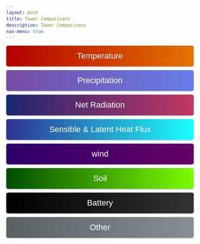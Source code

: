 ```yaml
---
layout: post
title: Tower Comparisons
description: Tower Comparisons
nav-menu: true 
---
```

  
  <script>
  window.onload = function() {
    var coll = document.getElementsByClassName("collapsible");
    var i;
    
    for (i = 0; i < coll.length; i++) {
      coll[i].addEventListener("click", function() {
        this.classList.toggle("active");
        var content = this.nextElementSibling;
        if (content.style.display === "block") {
          content.style.display = "none";
        } else {
          content.style.display = "block";
        }
      });
    }
  }
</script> 
  
  <script>
  function imgError(image) {
    image.onerror = "";
    image.outerHTML = '<img src="../../images/cat_attempt.png" alt="Cat 404" style="width: 200px; display: block; margin: auto;"><div>Sorry, not available! This means we don\'t have data for today yet, or the values are all NA!</div>';
    return true;
  }
</script>
  
  <style>
   .collapsible {
  text-align: center;
  padding: 15px;
  border: none;
  font-size: 22px;
  cursor: pointer;
  transition: background-color 0.5s, color 0.5s, border-color 0.5s;
  width: 100%;
  display: block;
  margin: 0 auto;
  margin-bottom: 10px;
  line-height: normal;
  border-radius: 5px;
  box-shadow: 0px 2px 2px rgba(0, 0, 0, 0.2);
}

.collapsible.carbonflux {
  background: linear-gradient(to right, #614385, #516395);
  color: white;
}
.collapsible.temperature {
  background: linear-gradient(to right,  #b20000, #e67300); /* Darker gradient background */
  color: white;
}
  
.collapsible.rel {
  background: linear-gradient(to right, #662D8C, #ED1E79); /* Darker gradient background */
  color: white;
}

.collapsible.precip {
  background: linear-gradient(to right, #764BA2, #667EEA); /* Darker gradient background */
  color: white;
}

.collapsible.rn {
  background: linear-gradient(to right, #1D2671, #C33764);
  color: white;
}
   
.collapsible.sensible {
  background: linear-gradient(to right, #93A5CF, #E4EfE9);
  color: white;
}
  
.collapsible.latent {
  background: linear-gradient(to right, #2E3192, #1BFFFF);
  color: white;
}

.collapsible.wind {
  background: linear-gradient(to right, #2d006b, #660066);
  color: white;
}
   
.collapsible.soil {
  background: linear-gradient(to right, #004d00, #7cfc00);
  color: white;
}

.collapsible.battery {
  background: linear-gradient(to right, #000000, #333333); /* Gradient background from black to dark gray */
  color: white;
}

.collapsible.other {
  background: linear-gradient(to right, #596164, #868F96); /* Gradient background from black to dark gray */
  color: white;
}
   

h4, h5 {
  font-size: 18px; /* Making headers smaller */
}

.content {
  display: none;
  margin: auto;
  width: 95%;
}

.collapsibleContainer {
  text-align: center;
}

.row {
  display: flex;
  justify-content: space-around;
  margin-bottom: 20px;
}

.plot {
  width: 48%;
  margin-right: 2%;
}

.flex-container img {
  max-width: 100%;
  height: auto;
}

.flex-container img:hover {
  transform: scale(1.5);
}

.flex-container a {
  text-decoration: none;
}

.flex-container a:hover {
  text-decoration: none;
}

</style>

<!-- This is an HTML comment, it won't appear on the page -->
<!-- Start site objects and things here: -->


<!-- Start Temperature section: -->
<div class="collapsibleContainer">
<button class="collapsible temperature">Temperature</button>
<div class="content">

<!-- Start T_tmpr_rh_mean: -->
<h2>Temperature (T_tmpr_rh_mean)</h2>

<div class="flex-container">

  <!-- Fluxtower 1_2 Plots -->
  <h3>Flux Towers 1 & 2</h3>
  <div class="row">
    <div class="plot">
      <h5>Yesterday</h5>
      <a href="fluxtower1_2/daily_plots/fluxtower1_2_T_tmpr_rh_mean_yesterday.png" target="_blank">
        <img src="fluxtower1_2/daily_plots/fluxtower1_2_T_tmpr_rh_mean_yesterday.png" alt="Fluxtower1_2 - T_tmpr_rh_mean yesterday" onerror="imgError(this);">
      </a>
    </div>

    <div class="plot">
      <h5>Today</h5>
      <a href="fluxtower1_2/daily_plots/fluxtower1_2_T_tmpr_rh_mean_today.png" target="_blank">
        <img src="fluxtower1_2/daily_plots/fluxtower1_2_T_tmpr_rh_mean_today.png" alt="Fluxtower1_2 - T_tmpr_rh_mean today" onerror="imgError(this);">
      </a>
    </div>
  </div>

  <!-- Fluxtower 3_4 Plots -->
  <h3>Flux Towers 3 & 4</h3>
  <div class="row">
    <div class="plot">
      <h5>Yesterday</h5>
      <a href="fluxtower3_4/daily_plots/fluxtower3_4_T_tmpr_rh_mean_yesterday.png" target="_blank">
        <img src="fluxtower3_4/daily_plots/fluxtower3_4_T_tmpr_rh_mean_yesterday.png" alt="Fluxtower3_4 - T_tmpr_rh_mean yesterday" onerror="imgError(this);">
      </a>
    </div>

    <div class="plot">
      <h5>Today</h5>
      <a href="fluxtower3_4/daily_plots/fluxtower3_4_T_tmpr_rh_mean_today.png" target="_blank">
        <img src="fluxtower3_4/daily_plots/fluxtower3_4_T_tmpr_rh_mean_today.png" alt="Fluxtower3_4 - T_tmpr_rh_mean today" onerror="imgError(this);">
      </a>
    </div>
  </div>

</div>

<!-- end T_tmpr_rh_mean: -->

<!-- Start Ts_Avg: -->
<h2>Average Ts (Ts_Avg)</h2>

<div class="flex-container">

  <!-- Fluxtower 1_2 Plots -->
  <h3>Flux Towers 1 & 2</h3>
  <div class="row">
    <div class="plot">
      <h5>Yesterday</h5>
      <a href="fluxtower1_2/daily_plots/fluxtower1_2_Ts_Avg_yesterday.png" target="_blank">
        <img src="fluxtower1_2/daily_plots/fluxtower1_2_Ts_Avg_yesterday.png" alt="Fluxtower1_2 - Ts_Avg yesterday" onerror="imgError(this);">
      </a>
    </div>

    <div class="plot">
      <h5>Today</h5>
      <a href="fluxtower1_2/daily_plots/fluxtower1_2_Ts_Avg_today.png" target="_blank">
        <img src="fluxtower1_2/daily_plots/fluxtower1_2_Ts_Avg_today.png" alt="Fluxtower1_2 - Ts_Avg today" onerror="imgError(this);">
      </a>
    </div>
  </div>

  <!-- Fluxtower 3_4 Plots -->
  <h3>Flux Towers 3 & 4</h3>
  <div class="row">
    <div class="plot">
      <h5>Yesterday</h5>
      <a href="fluxtower3_4/daily_plots/fluxtower3_4_Ts_Avg_yesterday.png" target="_blank">
        <img src="fluxtower3_4/daily_plots/fluxtower3_4_Ts_Avg_yesterday.png" alt="Fluxtower3_4 - Ts_Avg yesterday" onerror="imgError(this);">
      </a>
    </div>

    <div class="plot">
      <h5>Today</h5>
      <a href="fluxtower3_4/daily_plots/fluxtower3_4_Ts_Avg_today.png" target="_blank">
        <img src="fluxtower3_4/daily_plots/fluxtower3_4_Ts_Avg_today.png" alt="Fluxtower3_4 - Ts_Avg today" onerror="imgError(this);">
      </a>
    </div>
  </div>

</div>

<!-- end Ts_Avg: -->

</div> <!-- This is the closing tag for content div under Temperature -->
</div> <!-- This is the closing tag for collapsibleContainer div under Temperature -->
<!-- END Temperature section: -->


<!-- Start Precipitation section: -->
<div class="collapsibleContainer">
<button class="collapsible precip">Precipitation</button>
<div class="content">

<!-- Start precip_Tot: -->
<h2>Precipitation (precip_Tot)</h2>

<div class="flex-container">

  <!-- Fluxtower 1_2 Plots -->
  <h3>Flux Towers 1 & 2</h3>
  <div class="row">
    <div class="plot">
      <h5>Yesterday</h5>
      <a href="fluxtower1_2/daily_plots/fluxtower1_2_precip_Tot_yesterday.png" target="_blank">
        <img src="fluxtower1_2/daily_plots/fluxtower1_2_precip_Tot_yesterday.png" alt="Fluxtower1_2 - precip_Tot yesterday" onerror="imgError(this);">
      </a>
    </div>

    <div class="plot">
      <h5>Today</h5>
      <a href="fluxtower1_2/daily_plots/fluxtower1_2_precip_Tot_today.png" target="_blank">
        <img src="fluxtower1_2/daily_plots/fluxtower1_2_precip_Tot_today.png" alt="Fluxtower1_2 - precip_Tot today" onerror="imgError(this);">
      </a>
    </div>
  </div>

  <!-- Fluxtower 3_4 Plots -->
  <h3>Flux Towers 3 & 4</h3>
  <div class="row">
    <div class="plot">
      <h5>Yesterday</h5>
      <a href="fluxtower3_4/daily_plots/fluxtower3_4_precip_Tot_yesterday.png" target="_blank">
        <img src="fluxtower3_4/daily_plots/fluxtower3_4_precip_Tot_yesterday.png" alt="Fluxtower3_4 - precip_Tot yesterday" onerror="imgError(this);">
      </a>
    </div>

    <div class="plot">
      <h5>Today</h5>
      <a href="fluxtower3_4/daily_plots/fluxtower3_4_precip_Tot_today.png" target="_blank">
        <img src="fluxtower3_4/daily_plots/fluxtower3_4_precip_Tot_today.png" alt="Fluxtower3_4 - precip_Tot today" onerror="imgError(this);">
      </a>
    </div>
  </div>

</div>

<!-- end precip_Tot: -->


</div> <!-- This is the closing tag for content div under Precipitation -->
</div> <!-- This is the closing tag for collapsibleContainer div under Precipitation -->
<!-- END Precipitation section: -->




<!-- Start Net Radiation section: -->
<div class="collapsibleContainer">
<button class="collapsible rn">Net Radiation</button>
<div class="content">

<!-- Start albedo_Avg: -->
<h2>Average Albedo (albedo_Avg)</h2>

<div class="flex-container">

  <!-- Fluxtower 1_2 Plots -->
  <h3>Flux Towers 1 & 2</h3>
  <div class="row">
    <div class="plot">
      <h5>Yesterday</h5>
      <a href="fluxtower1_2/daily_plots/fluxtower1_2_albedo_Avg_yesterday.png" target="_blank">
        <img src="fluxtower1_2/daily_plots/fluxtower1_2_albedo_Avg_yesterday.png" alt="Fluxtower1_2 - albedo_Avg yesterday" onerror="imgError(this);">
      </a>
    </div>

    <div class="plot">
      <h5>Today</h5>
      <a href="fluxtower1_2/daily_plots/fluxtower1_2_albedo_Avg_today.png" target="_blank">
        <img src="fluxtower1_2/daily_plots/fluxtower1_2_albedo_Avg_today.png" alt="Fluxtower1_2 - albedo_Avg today" onerror="imgError(this);">
      </a>
    </div>
  </div>

  <!-- Fluxtower 3_4 Plots -->
  <h3>Flux Towers 3 & 4</h3>
  <div class="row">
    <div class="plot">
      <h5>Yesterday</h5>
      <a href="fluxtower3_4/daily_plots/fluxtower3_4_albedo_Avg_yesterday.png" target="_blank">
        <img src="fluxtower3_4/daily_plots/fluxtower3_4_albedo_Avg_yesterday.png" alt="Fluxtower3_4 - albedo_Avg yesterday" onerror="imgError(this);">
      </a>
    </div>

    <div class="plot">
      <h5>Today</h5>
      <a href="fluxtower3_4/daily_plots/fluxtower3_4_albedo_Avg_today.png" target="_blank">
        <img src="fluxtower3_4/daily_plots/fluxtower3_4_albedo_Avg_today.png" alt="Fluxtower3_4 - albedo_Avg today" onerror="imgError(this);">
      </a>
    </div>
  </div>

</div>

<!-- end albedo_Avg: -->
<!-- Start Rn_Avg: -->
<h2>Average Net Radiation (Rn_Avg)</h2>

<div class="flex-container">

  <!-- Fluxtower 1_2 Plots -->
  <h3>Flux Towers 1 & 2</h3>
  <div class="row">
    <div class="plot">
      <h5>Yesterday</h5>
      <a href="fluxtower1_2/daily_plots/fluxtower1_2_Rn_Avg_yesterday.png" target="_blank">
        <img src="fluxtower1_2/daily_plots/fluxtower1_2_Rn_Avg_yesterday.png" alt="Fluxtower1_2 - Rn_Avg yesterday" onerror="imgError(this);">
      </a>
    </div>

    <div class="plot">
      <h5>Today</h5>
      <a href="fluxtower1_2/daily_plots/fluxtower1_2_Rn_Avg_today.png" target="_blank">
        <img src="fluxtower1_2/daily_plots/fluxtower1_2_Rn_Avg_today.png" alt="Fluxtower1_2 - Rn_Avg today" onerror="imgError(this);">
      </a>
    </div>
  </div>

  <!-- Fluxtower 3_4 Plots -->
  <h3>Flux Towers 3 & 4</h3>
  <div class="row">
    <div class="plot">
      <h5>Yesterday</h5>
      <a href="fluxtower3_4/daily_plots/fluxtower3_4_Rn_Avg_yesterday.png" target="_blank">
        <img src="fluxtower3_4/daily_plots/fluxtower3_4_Rn_Avg_yesterday.png" alt="Fluxtower3_4 - Rn_Avg yesterday" onerror="imgError(this);">
      </a>
    </div>

    <div class="plot">
      <h5>Today</h5>
      <a href="fluxtower3_4/daily_plots/fluxtower3_4_Rn_Avg_today.png" target="_blank">
        <img src="fluxtower3_4/daily_plots/fluxtower3_4_Rn_Avg_today.png" alt="Fluxtower3_4 - Rn_Avg today" onerror="imgError(this);">
      </a>
    </div>
  </div>

</div>

<!-- end Rn_Avg: -->
<!-- Start par_Avg: -->
<h2>Average PAR (par_Avg)</h2>

<div class="flex-container">

  <!-- Fluxtower 1_2 Plots -->
  <h3>Flux Towers 1 & 2</h3>
  <div class="row">
    <div class="plot">
      <h5>Yesterday</h5>
      <a href="fluxtower1_2/daily_plots/fluxtower1_2_par_Avg_yesterday.png" target="_blank">
        <img src="fluxtower1_2/daily_plots/fluxtower1_2_par_Avg_yesterday.png" alt="Fluxtower1_2 - par_Avg yesterday" onerror="imgError(this);">
      </a>
    </div>

    <div class="plot">
      <h5>Today</h5>
      <a href="fluxtower1_2/daily_plots/fluxtower1_2_par_Avg_today.png" target="_blank">
        <img src="fluxtower1_2/daily_plots/fluxtower1_2_par_Avg_today.png" alt="Fluxtower1_2 - par_Avg today" onerror="imgError(this);">
      </a>
    </div>
  </div>

  <!-- Fluxtower 3_4 Plots -->
  <h3>Flux Towers 3 & 4</h3>
  <div class="row">
    <div class="plot">
      <h5>Yesterday</h5>
      <a href="fluxtower3_4/daily_plots/fluxtower3_4_par_Avg_yesterday.png" target="_blank">
        <img src="fluxtower3_4/daily_plots/fluxtower3_4_par_Avg_yesterday.png" alt="Fluxtower3_4 - par_Avg yesterday" onerror="imgError(this);">
      </a>
    </div>

    <div class="plot">
      <h5>Today</h5>
      <a href="fluxtower3_4/daily_plots/fluxtower3_4_par_Avg_today.png" target="_blank">
        <img src="fluxtower3_4/daily_plots/fluxtower3_4_par_Avg_today.png" alt="Fluxtower3_4 - par_Avg today" onerror="imgError(this);">
      </a>
    </div>
  </div>

</div>

<!-- end par_Avg: -->

<!-- Start Rl_incoming_Avg: -->
<h2>Average Incoming Longwave (Rl_incoming_Avg)</h2>

<div class="flex-container">

  <!-- Fluxtower 1_2 Plots -->
  <h3>Flux Towers 1 & 2</h3>
  <div class="row">
    <div class="plot">
      <h5>Yesterday</h5>
      <a href="fluxtower1_2/daily_plots/fluxtower1_2_Rl_incoming_Avg_yesterday.png" target="_blank">
        <img src="fluxtower1_2/daily_plots/fluxtower1_2_Rl_incoming_Avg_yesterday.png" alt="Fluxtower1_2 - Rl_incoming_Avg yesterday" onerror="imgError(this);">
      </a>
    </div>

    <div class="plot">
      <h5>Today</h5>
      <a href="fluxtower1_2/daily_plots/fluxtower1_2_Rl_incoming_Avg_today.png" target="_blank">
        <img src="fluxtower1_2/daily_plots/fluxtower1_2_Rl_incoming_Avg_today.png" alt="Fluxtower1_2 - Rl_incoming_Avg today" onerror="imgError(this);">
      </a>
    </div>
  </div>

  <!-- Fluxtower 3_4 Plots -->
  <h3>Flux Towers 3 & 4</h3>
  <div class="row">
    <div class="plot">
      <h5>Yesterday</h5>
      <a href="fluxtower3_4/daily_plots/fluxtower3_4_Rl_incoming_Avg_yesterday.png" target="_blank">
        <img src="fluxtower3_4/daily_plots/fluxtower3_4_Rl_incoming_Avg_yesterday.png" alt="Fluxtower3_4 - Rl_incoming_Avg yesterday" onerror="imgError(this);">
      </a>
    </div>

    <div class="plot">
      <h5>Today</h5>
      <a href="fluxtower3_4/daily_plots/fluxtower3_4_Rl_incoming_Avg_today.png" target="_blank">
        <img src="fluxtower3_4/daily_plots/fluxtower3_4_Rl_incoming_Avg_today.png" alt="Fluxtower3_4 - Rl_incoming_Avg today" onerror="imgError(this);">
      </a>
    </div>
  </div>

</div>

<!-- end Rl_incoming_Avg: -->
<!-- Start Rl_outgoing_Avg: -->
<h2>Average Outgoing Longwave (Rl_outgoing_Avg)</h2>

<div class="flex-container">

  <!-- Fluxtower 1_2 Plots -->
  <h3>Flux Towers 1 & 2</h3>
  <div class="row">
    <div class="plot">
      <h5>Yesterday</h5>
      <a href="fluxtower1_2/daily_plots/fluxtower1_2_Rl_outgoing_Avg_yesterday.png" target="_blank">
        <img src="fluxtower1_2/daily_plots/fluxtower1_2_Rl_outgoing_Avg_yesterday.png" alt="Fluxtower1_2 - Rl_outgoing_Avg yesterday" onerror="imgError(this);">
      </a>
    </div>

    <div class="plot">
      <h5>Today</h5>
      <a href="fluxtower1_2/daily_plots/fluxtower1_2_Rl_outgoing_Avg_today.png" target="_blank">
        <img src="fluxtower1_2/daily_plots/fluxtower1_2_Rl_outgoing_Avg_today.png" alt="Fluxtower1_2 - Rl_outgoing_Avg today" onerror="imgError(this);">
      </a>
    </div>
  </div>

  <!-- Fluxtower 3_4 Plots -->
  <h3>Flux Towers 3 & 4</h3>
  <div class="row">
    <div class="plot">
      <h5>Yesterday</h5>
      <a href="fluxtower3_4/daily_plots/fluxtower3_4_Rl_outgoing_Avg_yesterday.png" target="_blank">
        <img src="fluxtower3_4/daily_plots/fluxtower3_4_Rl_outgoing_Avg_yesterday.png" alt="Fluxtower3_4 - Rl_outgoing_Avg yesterday" onerror="imgError(this);">
      </a>
    </div>

    <div class="plot">
      <h5>Today</h5>
      <a href="fluxtower3_4/daily_plots/fluxtower3_4_Rl_outgoing_Avg_today.png" target="_blank">
        <img src="fluxtower3_4/daily_plots/fluxtower3_4_Rl_outgoing_Avg_today.png" alt="Fluxtower3_4 - Rl_outgoing_Avg today" onerror="imgError(this);">
      </a>
    </div>
  </div>

</div>

<!-- end Rl_outgoing_Avg: -->
<!-- Start Rs_incoming_Avg: -->
<h2>Average Incoming Shortwave (Rs_incoming_Avg)</h2>

<div class="flex-container">

  <!-- Fluxtower 1_2 Plots -->
  <h3>Flux Towers 1 & 2</h3>
  <div class="row">
    <div class="plot">
      <h5>Yesterday</h5>
      <a href="fluxtower1_2/daily_plots/fluxtower1_2_Rs_incoming_Avg_yesterday.png" target="_blank">
        <img src="fluxtower1_2/daily_plots/fluxtower1_2_Rs_incoming_Avg_yesterday.png" alt="Fluxtower1_2 - Rs_incoming_Avg yesterday" onerror="imgError(this);">
      </a>
    </div>

    <div class="plot">
      <h5>Today</h5>
      <a href="fluxtower1_2/daily_plots/fluxtower1_2_Rs_incoming_Avg_today.png" target="_blank">
        <img src="fluxtower1_2/daily_plots/fluxtower1_2_Rs_incoming_Avg_today.png" alt="Fluxtower1_2 - Rs_incoming_Avg today" onerror="imgError(this);">
      </a>
    </div>
  </div>

  <!-- Fluxtower 3_4 Plots -->
  <h3>Flux Towers 3 & 4</h3>
  <div class="row">
    <div class="plot">
      <h5>Yesterday</h5>
      <a href="fluxtower3_4/daily_plots/fluxtower3_4_Rs_incoming_Avg_yesterday.png" target="_blank">
        <img src="fluxtower3_4/daily_plots/fluxtower3_4_Rs_incoming_Avg_yesterday.png" alt="Fluxtower3_4 - Rs_incoming_Avg yesterday" onerror="imgError(this);">
      </a>
    </div>

    <div class="plot">
      <h5>Today</h5>
      <a href="fluxtower3_4/daily_plots/fluxtower3_4_Rs_incoming_Avg_today.png" target="_blank">
        <img src="fluxtower3_4/daily_plots/fluxtower3_4_Rs_incoming_Avg_today.png" alt="Fluxtower3_4 - Rs_incoming_Avg today" onerror="imgError(this);">
      </a>
    </div>
  </div>

</div>

<!-- end Rs_incoming_Avg: -->


<!-- Start Rs_outgoing_Avg: -->
<h2>Average Outgoing Shortwave (Rs_outgoing_Avg)</h2>

<div class="flex-container">

  <!-- Fluxtower 1_2 Plots -->
  <h3>Flux Towers 1 & 2</h3>
  <div class="row">
    <div class="plot">
      <h5>Yesterday</h5>
      <a href="fluxtower1_2/daily_plots/fluxtower1_2_Rs_outgoing_Avg_yesterday.png" target="_blank">
        <img src="fluxtower1_2/daily_plots/fluxtower1_2_Rs_outgoing_Avg_yesterday.png" alt="Fluxtower1_2 - Rs_outgoing_Avg yesterday" onerror="imgError(this);">
      </a>
    </div>

    <div class="plot">
      <h5>Today</h5>
      <a href="fluxtower1_2/daily_plots/fluxtower1_2_Rs_outgoing_Avg_today.png" target="_blank">
        <img src="fluxtower1_2/daily_plots/fluxtower1_2_Rs_outgoing_Avg_today.png" alt="Fluxtower1_2 - Rs_outgoing_Avg today" onerror="imgError(this);">
      </a>
    </div>
  </div>

  <!-- Fluxtower 3_4 Plots -->
  <h3>Flux Towers 3 & 4</h3>
  <div class="row">
    <div class="plot">
      <h5>Yesterday</h5>
      <a href="fluxtower3_4/daily_plots/fluxtower3_4_Rs_outgoing_Avg_yesterday.png" target="_blank">
        <img src="fluxtower3_4/daily_plots/fluxtower3_4_Rs_outgoing_Avg_yesterday.png" alt="Fluxtower3_4 - Rs_outgoing_Avg yesterday" onerror="imgError(this);">
      </a>
    </div>

    <div class="plot">
      <h5>Today</h5>
      <a href="fluxtower3_4/daily_plots/fluxtower3_4_Rs_outgoing_Avg_today.png" target="_blank">
        <img src="fluxtower3_4/daily_plots/fluxtower3_4_Rs_outgoing_Avg_today.png" alt="Fluxtower3_4 - Rs_outgoing_Avg today" onerror="imgError(this);">
      </a>
    </div>
  </div>

</div>

<!-- end Rs_outgoing_Avg: -->

</div> <!-- This is the closing tag for content div under Net Radiation -->
</div> <!-- This is the closing tag for collapsibleContainer div under Net Radiation -->
<!-- END Net Radiation section: -->







<!-- Start Latent Heat Flux section: -->
<div class="collapsibleContainer">
<button class="collapsible latent">Sensible & Latent Heat Flux</button>
<div class="content">

<!-- Start LE_li_irga: -->
<h2>Latent Heat Flux (LE_li_irga)</h2>

<div class="flex-container">

  <!-- Fluxtower 1_2 Plots -->
  <h3>Flux Towers 1 & 2</h3>
  <div class="row">
    <div class="plot">
      <h5>Yesterday</h5>
      <a href="fluxtower1_2/daily_plots/fluxtower1_2_LE_li_irga_yesterday.png" target="_blank">
        <img src="fluxtower1_2/daily_plots/fluxtower1_2_LE_li_irga_yesterday.png" alt="Fluxtower1_2 - LE_li_irga yesterday" onerror="imgError(this);">
      </a>
    </div>

    <div class="plot">
      <h5>Today</h5>
      <a href="fluxtower1_2/daily_plots/fluxtower1_2_LE_li_irga_today.png" target="_blank">
        <img src="fluxtower1_2/daily_plots/fluxtower1_2_LE_li_irga_today.png" alt="Fluxtower1_2 - LE_li_irga today" onerror="imgError(this);">
      </a>
    </div>
  </div>

  <!-- Fluxtower 3_4 Plots -->
  <h3>Flux Towers 3 & 4</h3>
  <div class="row">
    <div class="plot">
      <h5>Yesterday</h5>
      <a href="fluxtower3_4/daily_plots/fluxtower3_4_LE_li_irga_yesterday.png" target="_blank">
        <img src="fluxtower3_4/daily_plots/fluxtower3_4_LE_li_irga_yesterday.png" alt="Fluxtower3_4 - LE_li_irga yesterday" onerror="imgError(this);">
      </a>
    </div>

    <div class="plot">
      <h5>Today</h5>
      <a href="fluxtower3_4/daily_plots/fluxtower3_4_LE_li_irga_today.png" target="_blank">
        <img src="fluxtower3_4/daily_plots/fluxtower3_4_LE_li_irga_today.png" alt="Fluxtower3_4 - LE_li_irga today" onerror="imgError(this);">
      </a>
    </div>
  </div>

</div>

<!-- end LE_li_irga: -->
<!-- Start LE_li_wpl: -->
<h2>Latent Heat Flux (LE_li_wpl)</h2>

<div class="flex-container">

  <!-- Fluxtower 1_2 Plots -->
  <h3>Flux Towers 1 & 2</h3>
  <div class="row">
    <div class="plot">
      <h5>Yesterday</h5>
      <a href="fluxtower1_2/daily_plots/fluxtower1_2_LE_li_wpl_yesterday.png" target="_blank">
        <img src="fluxtower1_2/daily_plots/fluxtower1_2_LE_li_wpl_yesterday.png" alt="Fluxtower1_2 - LE_li_wpl yesterday" onerror="imgError(this);">
      </a>
    </div>

    <div class="plot">
      <h5>Today</h5>
      <a href="fluxtower1_2/daily_plots/fluxtower1_2_LE_li_wpl_today.png" target="_blank">
        <img src="fluxtower1_2/daily_plots/fluxtower1_2_LE_li_wpl_today.png" alt="Fluxtower1_2 - LE_li_wpl today" onerror="imgError(this);">
      </a>
    </div>
  </div>

  <!-- Fluxtower 3_4 Plots -->
  <h3>Flux Towers 3 & 4</h3>
  <div class="row">
    <div class="plot">
      <h5>Yesterday</h5>
      <a href="fluxtower3_4/daily_plots/fluxtower3_4_LE_li_wpl_yesterday.png" target="_blank">
        <img src="fluxtower3_4/daily_plots/fluxtower3_4_LE_li_wpl_yesterday.png" alt="Fluxtower3_4 - LE_li_wpl yesterday" onerror="imgError(this);">
      </a>
    </div>

    <div class="plot">
      <h5>Today</h5>
      <a href="fluxtower3_4/daily_plots/fluxtower3_4_LE_li_wpl_today.png" target="_blank">
        <img src="fluxtower3_4/daily_plots/fluxtower3_4_LE_li_wpl_today.png" alt="Fluxtower3_4 - LE_li_wpl today" onerror="imgError(this);">
      </a>
    </div>
  </div>

</div>

<!-- end LE_li_wpl: -->


<!-- Start Hs: -->
<h2>Sensible Heat Flux (Hs)</h2>

<div class="flex-container">

  <!-- Fluxtower 1_2 Plots -->
  <h3>Flux Towers 1 & 2</h3>
  <div class="row">
    <div class="plot">
      <h5>Yesterday</h5>
      <a href="fluxtower1_2/daily_plots/fluxtower1_2_Hs_yesterday.png" target="_blank">
        <img src="fluxtower1_2/daily_plots/fluxtower1_2_Hs_yesterday.png" alt="Fluxtower1_2 - Hs yesterday" onerror="imgError(this);">
      </a>
    </div>

    <div class="plot">
      <h5>Today</h5>
      <a href="fluxtower1_2/daily_plots/fluxtower1_2_Hs_today.png" target="_blank">
        <img src="fluxtower1_2/daily_plots/fluxtower1_2_Hs_today.png" alt="Fluxtower1_2 - Hs today" onerror="imgError(this);">
      </a>
    </div>
  </div>

  <!-- Fluxtower 3_4 Plots -->
  <h3>Flux Towers 3 & 4</h3>
  <div class="row">
    <div class="plot">
      <h5>Yesterday</h5>
      <a href="fluxtower3_4/daily_plots/fluxtower3_4_Hs_yesterday.png" target="_blank">
        <img src="fluxtower3_4/daily_plots/fluxtower3_4_Hs_yesterday.png" alt="Fluxtower3_4 - Hs yesterday" onerror="imgError(this);">
      </a>
    </div>

    <div class="plot">
      <h5>Today</h5>
      <a href="fluxtower3_4/daily_plots/fluxtower3_4_Hs_today.png" target="_blank">
        <img src="fluxtower3_4/daily_plots/fluxtower3_4_Hs_today.png" alt="Fluxtower3_4 - Hs today" onerror="imgError(this);">
      </a>
    </div>
  </div>

</div>

<!-- end Hs: -->


</div> <!-- This is the closing tag for content div under Sensible Heat Flux -->
</div> <!-- This is the closing tag for collapsibleContainer div under Sensible Heat Flux -->
<!-- END Sensible Heat Flux section: -->






 
<!-- Start wind section: -->
<div class="collapsibleContainer">
<button class="collapsible wind">wind</button>
<div class="content">

<!-- Start u_star: -->
<h2>U* (u_star)</h2>

<div class="flex-container">

  <!-- Fluxtower 1_2 Plots -->
  <h3>Flux Towers 1 & 2</h3>
  <div class="row">
    <div class="plot">
      <h5>Yesterday</h5>
      <a href="fluxtower1_2/daily_plots/fluxtower1_2_u_star_yesterday.png" target="_blank">
        <img src="fluxtower1_2/daily_plots/fluxtower1_2_u_star_yesterday.png" alt="Fluxtower1_2 - u_star yesterday" onerror="imgError(this);">
      </a>
    </div>

    <div class="plot">
      <h5>Today</h5>
      <a href="fluxtower1_2/daily_plots/fluxtower1_2_u_star_today.png" target="_blank">
        <img src="fluxtower1_2/daily_plots/fluxtower1_2_u_star_today.png" alt="Fluxtower1_2 - u_star today" onerror="imgError(this);">
      </a>
    </div>
  </div>

  <!-- Fluxtower 3_4 Plots -->
  <h3>Flux Towers 3 & 4</h3>
  <div class="row">
    <div class="plot">
      <h5>Yesterday</h5>
      <a href="fluxtower3_4/daily_plots/fluxtower3_4_u_star_yesterday.png" target="_blank">
        <img src="fluxtower3_4/daily_plots/fluxtower3_4_u_star_yesterday.png" alt="Fluxtower3_4 - u_star yesterday" onerror="imgError(this);">
      </a>
    </div>

    <div class="plot">
      <h5>Today</h5>
      <a href="fluxtower3_4/daily_plots/fluxtower3_4_u_star_today.png" target="_blank">
        <img src="fluxtower3_4/daily_plots/fluxtower3_4_u_star_today.png" alt="Fluxtower3_4 - u_star today" onerror="imgError(this);">
      </a>
    </div>
  </div>

</div>

<!-- end u_star: -->
<!-- Start wnd_spd: -->
<h2>Wind Speed (wnd_spd)</h2>

<div class="flex-container">

  <!-- Fluxtower 1_2 Plots -->
  <h3>Flux Towers 1 & 2</h3>
  <div class="row">
    <div class="plot">
      <h5>Yesterday</h5>
      <a href="fluxtower1_2/daily_plots/fluxtower1_2_wnd_spd_yesterday.png" target="_blank">
        <img src="fluxtower1_2/daily_plots/fluxtower1_2_wnd_spd_yesterday.png" alt="Fluxtower1_2 - wnd_spd yesterday" onerror="imgError(this);">
      </a>
    </div>

    <div class="plot">
      <h5>Today</h5>
      <a href="fluxtower1_2/daily_plots/fluxtower1_2_wnd_spd_today.png" target="_blank">
        <img src="fluxtower1_2/daily_plots/fluxtower1_2_wnd_spd_today.png" alt="Fluxtower1_2 - wnd_spd today" onerror="imgError(this);">
      </a>
    </div>
  </div>

  <!-- Fluxtower 3_4 Plots -->
  <h3>Flux Towers 3 & 4</h3>
  <div class="row">
    <div class="plot">
      <h5>Yesterday</h5>
      <a href="fluxtower3_4/daily_plots/fluxtower3_4_wnd_spd_yesterday.png" target="_blank">
        <img src="fluxtower3_4/daily_plots/fluxtower3_4_wnd_spd_yesterday.png" alt="Fluxtower3_4 - wnd_spd yesterday" onerror="imgError(this);">
      </a>
    </div>

    <div class="plot">
      <h5>Today</h5>
      <a href="fluxtower3_4/daily_plots/fluxtower3_4_wnd_spd_today.png" target="_blank">
        <img src="fluxtower3_4/daily_plots/fluxtower3_4_wnd_spd_today.png" alt="Fluxtower3_4 - wnd_spd today" onerror="imgError(this);">
      </a>
    </div>
  </div>

</div>

<!-- end wnd_spd: -->
<!-- Start Uz_Avg: -->
<h2>Average Z Wind Direction (Uz_Avg)</h2>

<div class="flex-container">

  <!-- Fluxtower 1_2 Plots -->
  <h3>Flux Towers 1 & 2</h3>
  <div class="row">
    <div class="plot">
      <h5>Yesterday</h5>
      <a href="fluxtower1_2/daily_plots/fluxtower1_2_Uz_Avg_yesterday.png" target="_blank">
        <img src="fluxtower1_2/daily_plots/fluxtower1_2_Uz_Avg_yesterday.png" alt="Fluxtower1_2 - Uz_Avg yesterday" onerror="imgError(this);">
      </a>
    </div>

    <div class="plot">
      <h5>Today</h5>
      <a href="fluxtower1_2/daily_plots/fluxtower1_2_Uz_Avg_today.png" target="_blank">
        <img src="fluxtower1_2/daily_plots/fluxtower1_2_Uz_Avg_today.png" alt="Fluxtower1_2 - Uz_Avg today" onerror="imgError(this);">
      </a>
    </div>
  </div>

  <!-- Fluxtower 3_4 Plots -->
  <h3>Flux Towers 3 & 4</h3>
  <div class="row">
    <div class="plot">
      <h5>Yesterday</h5>
      <a href="fluxtower3_4/daily_plots/fluxtower3_4_Uz_Avg_yesterday.png" target="_blank">
        <img src="fluxtower3_4/daily_plots/fluxtower3_4_Uz_Avg_yesterday.png" alt="Fluxtower3_4 - Uz_Avg yesterday" onerror="imgError(this);">
      </a>
    </div>

    <div class="plot">
      <h5>Today</h5>
      <a href="fluxtower3_4/daily_plots/fluxtower3_4_Uz_Avg_today.png" target="_blank">
        <img src="fluxtower3_4/daily_plots/fluxtower3_4_Uz_Avg_today.png" alt="Fluxtower3_4 - Uz_Avg today" onerror="imgError(this);">
      </a>
    </div>
  </div>

</div>

<!-- end Uz_Avg: -->
<!-- Start Uz_stdev: -->
<h2>Z Wind Direction Standard Dev (Uz_stdev)</h2>

<div class="flex-container">

  <!-- Fluxtower 1_2 Plots -->
  <h3>Flux Towers 1 & 2</h3>
  <div class="row">
    <div class="plot">
      <h5>Yesterday</h5>
      <a href="fluxtower1_2/daily_plots/fluxtower1_2_Uz_stdev_yesterday.png" target="_blank">
        <img src="fluxtower1_2/daily_plots/fluxtower1_2_Uz_stdev_yesterday.png" alt="Fluxtower1_2 - Uz_stdev yesterday" onerror="imgError(this);">
      </a>
    </div>

    <div class="plot">
      <h5>Today</h5>
      <a href="fluxtower1_2/daily_plots/fluxtower1_2_Uz_stdev_today.png" target="_blank">
        <img src="fluxtower1_2/daily_plots/fluxtower1_2_Uz_stdev_today.png" alt="Fluxtower1_2 - Uz_stdev today" onerror="imgError(this);">
      </a>
    </div>
  </div>

  <!-- Fluxtower 3_4 Plots -->
  <h3>Flux Towers 3 & 4</h3>
  <div class="row">
    <div class="plot">
      <h5>Yesterday</h5>
      <a href="fluxtower3_4/daily_plots/fluxtower3_4_Uz_stdev_yesterday.png" target="_blank">
        <img src="fluxtower3_4/daily_plots/fluxtower3_4_Uz_stdev_yesterday.png" alt="Fluxtower3_4 - Uz_stdev yesterday" onerror="imgError(this);">
      </a>
    </div>

    <div class="plot">
      <h5>Today</h5>
      <a href="fluxtower3_4/daily_plots/fluxtower3_4_Uz_stdev_today.png" target="_blank">
        <img src="fluxtower3_4/daily_plots/fluxtower3_4_Uz_stdev_today.png" alt="Fluxtower3_4 - Uz_stdev today" onerror="imgError(this);">
      </a>
    </div>
  </div>

</div>

<!-- end Uz_stdev: -->
</div> <!-- This is the closing tag for content div under wind -->
</div> <!-- This is the closing tag for collapsibleContainer div under wind -->
<!-- END wind section: -->








<!-- Start Soil section: -->
<div class="collapsibleContainer">
<button class="collapsible soil">Soil</button>
<div class="content">

<!-- Start soil_water_Avg.1: -->
<h1>Soil Water Content</h1>
<h2>Soil Water Content, Level 1 (soil_water_Avg.1)</h2>

<div class="flex-container">

  <!-- Fluxtower 1_2 Plots -->
  <h3>Flux Towers 1 & 2</h3>
  <div class="row">
    <div class="plot">
      <h5>Yesterday</h5>
      <a href="fluxtower1_2/daily_plots/fluxtower1_2_soil_water_Avg.1._yesterday.png" target="_blank">
        <img src="fluxtower1_2/daily_plots/fluxtower1_2_soil_water_Avg.1._yesterday.png" alt="Fluxtower1_2 - soil_water_Avg.1 yesterday" onerror="imgError(this);">
      </a>
    </div>

    <div class="plot">
      <h5>Today</h5>
      <a href="fluxtower1_2/daily_plots/fluxtower1_2_soil_water_Avg.1._today.png" target="_blank">
        <img src="fluxtower1_2/daily_plots/fluxtower1_2_soil_water_Avg.1._today.png" alt="Fluxtower1_2 - soil_water_Avg.1 today" onerror="imgError(this);">
      </a>
    </div>
  </div>

  <!-- Fluxtower 3_4 Plots -->
  <h3>Flux Towers 3 & 4</h3>
  <div class="row">
    <div class="plot">
      <h5>Yesterday</h5>
      <a href="fluxtower3_4/daily_plots/fluxtower3_4_soil_water_Avg.1._yesterday.png" target="_blank">
        <img src="fluxtower3_4/daily_plots/fluxtower3_4_soil_water_Avg.1._yesterday.png" alt="Fluxtower3_4 - soil_water_Avg.1 yesterday" onerror="imgError(this);">
      </a>
    </div>

    <div class="plot">
      <h5>Today</h5>
      <a href="fluxtower3_4/daily_plots/fluxtower3_4_soil_water_Avg.1._today.png" target="_blank">
        <img src="fluxtower3_4/daily_plots/fluxtower3_4_soil_water_Avg.1._today.png" alt="Fluxtower3_4 - soil_water_Avg.1 today" onerror="imgError(this);">
      </a>
    </div>
  </div>

</div>

<!-- end soil_water_Avg.1: -->
<!-- Start soil_water_Avg.2: -->
<h2>Soil Water Content, Level 2 (soil_water_Avg.2)</h2>

<div class="flex-container">

  <!-- Fluxtower 1_2 Plots -->
  <h3>Flux Towers 1 & 2</h3>
  <div class="row">
    <div class="plot">
      <h5>Yesterday</h5>
      <a href="fluxtower1_2/daily_plots/fluxtower1_2_soil_water_Avg.2._yesterday.png" target="_blank">
        <img src="fluxtower1_2/daily_plots/fluxtower1_2_soil_water_Avg.2._yesterday.png" alt="Fluxtower1_2 - soil_water_Avg.2 yesterday" onerror="imgError(this);">
      </a>
    </div>

    <div class="plot">
      <h5>Today</h5>
      <a href="fluxtower1_2/daily_plots/fluxtower1_2_soil_water_Avg...png" target="_blank">
        <img src="fluxtower1_2/daily_plots/fluxtower1_2_soil_water_Avg.2._today.png" alt="Fluxtower1_2 - soil_water_Avg.2 today" onerror="imgError(this);">
      </a>
    </div>
  </div>

  <!-- Fluxtower 3_4 Plots -->
  <h3>Flux Towers 3 & 4</h3>
  <div class="row">
    <div class="plot">
      <h5>Yesterday</h5>
      <a href="fluxtower3_4/daily_plots/fluxtower3_4_soil_water_Avg.2._yesterday.png" target="_blank">
        <img src="fluxtower3_4/daily_plots/fluxtower3_4_soil_water_Avg.2._yesterday.png" alt="Fluxtower3_4 - soil_water_Avg.2 yesterday" onerror="imgError(this);">
      </a>
    </div>

    <div class="plot">
      <h5>Today</h5>
      <a href="fluxtower3_4/daily_plots/fluxtower3_4_soil_water_Avg.2._today.png" target="_blank">
        <img src="fluxtower3_4/daily_plots/fluxtower3_4_soil_water_Avg.2._today.png" alt="Fluxtower3_4 - soil_water_Avg.2 today" onerror="imgError(this);">
      </a>
    </div>
  </div>

</div>

<!-- end soil_water_Avg.2: -->

<!-- Start soil_water_Avg.3: -->
<h2>Soil Water Content, Level 3 (soil_water_Avg.3)</h2>

<div class="flex-container">

  <!-- Fluxtower 1_2 Plots -->
  <h3>Flux Towers 1 & 2</h3>
  <div class="row">
    <div class="plot">
      <h5>Yesterday</h5>
      <a href="fluxtower1_2/daily_plots/fluxtower1_2_soil_water_Avg.3._yesterday.png" target="_blank">
        <img src="fluxtower1_2/daily_plots/fluxtower1_2_soil_water_Avg.3._yesterday.png" alt="Fluxtower1_2 - soil_water_Avg.3 yesterday" onerror="imgError(this);">
      </a>
    </div>

    <div class="plot">
      <h5>Today</h5>
      <a href="fluxtower1_2/daily_plots/fluxtower1_2_soil_water_Avg.3._today.png" target="_blank">
        <img src="fluxtower1_2/daily_plots/fluxtower1_2_soil_water_Avg.3._today.png" alt="Fluxtower1_2 - soil_water_Avg.3 today" onerror="imgError(this);">
      </a>
    </div>
  </div>

  <!-- Fluxtower 3_4 Plots -->
  <h3>Flux Towers 3 & 4</h3>
  <div class="row">
    <div class="plot">
      <h5>Yesterday</h5>
      <a href="fluxtower3_4/daily_plots/fluxtower3_4_soil_water_Avg.3._yesterday.png" target="_blank">
        <img src="fluxtower3_4/daily_plots/fluxtower3_4_soil_water_Avg.3._yesterday.png" alt="Fluxtower3_4 - soil_water_Avg.3 yesterday" onerror="imgError(this);">
      </a>
    </div>

    <div class="plot">
      <h5>Today</h5>
      <a href="fluxtower3_4/daily_plots/fluxtower3_4_soil_water_Avg.3._today.png" target="_blank">
        <img src="fluxtower3_4/daily_plots/fluxtower3_4_soil_water_Avg.3._today.png" alt="Fluxtower3_4 - soil_water_Avg.3 today" onerror="imgError(this);">
      </a>
    </div>
  </div>

</div>

<!-- end soil_water_Avg.3: -->
<h1>Soil Temperature</h1>
<!-- Start Tsoil1_Avg: -->
<h2>Soil Temperature, Level 1 (Tsoil1_Avg)</h2>

<div class="flex-container">

  <!-- Fluxtower 1_2 Plots -->
  <h3>Flux Towers 1 & 2</h3>
  <div class="row">
    <div class="plot">
      <h5>Yesterday</h5>
      <a href="fluxtower1_2/daily_plots/fluxtower1_2_Tsoil1_Avg_yesterday.png" target="_blank">
        <img src="fluxtower1_2/daily_plots/fluxtower1_2_Tsoil1_Avg_yesterday.png" alt="Fluxtower1_2 - Tsoil1_Avg yesterday" onerror="imgError(this);">
      </a>
    </div>

    <div class="plot">
      <h5>Today</h5>
      <a href="fluxtower1_2/daily_plots/fluxtower1_2_Tsoil1_Avg_today.png" target="_blank">
        <img src="fluxtower1_2/daily_plots/fluxtower1_2_Tsoil1_Avg_today.png" alt="Fluxtower1_2 - Tsoil1_Avg today" onerror="imgError(this);">
      </a>
    </div>
  </div>

  <!-- Fluxtower 3_4 Plots -->
  <h3>Flux Towers 3 & 4</h3>
  <div class="row">
    <div class="plot">
      <h5>Yesterday</h5>
      <a href="fluxtower3_4/daily_plots/fluxtower3_4_Tsoil1_Avg_yesterday.png" target="_blank">
        <img src="fluxtower3_4/daily_plots/fluxtower3_4_Tsoil1_Avg_yesterday.png" alt="Fluxtower3_4 - Tsoil1_Avg yesterday" onerror="imgError(this);">
      </a>
    </div>

    <div class="plot">
      <h5>Today</h5>
      <a href="fluxtower3_4/daily_plots/fluxtower3_4_Tsoil1_Avg_today.png" target="_blank">
        <img src="fluxtower3_4/daily_plots/fluxtower3_4_Tsoil1_Avg_today.png" alt="Fluxtower3_4 - Tsoil1_Avg today" onerror="imgError(this);">
      </a>
    </div>
  </div>

</div>

<!-- end Tsoil1_Avg: -->

<!-- Start Tsoil2_Avg: -->
<h2>Soil Temperature, Level 2 (Tsoil2_Avg)</h2>

<div class="flex-container">

  <!-- Fluxtower 1_2 Plots -->
  <h3>Flux Towers 1 & 2</h3>
  <div class="row">
    <div class="plot">
      <h5>Yesterday</h5>
      <a href="fluxtower1_2/daily_plots/fluxtower1_2_Tsoil2_Avg_yesterday.png" target="_blank">
        <img src="fluxtower1_2/daily_plots/fluxtower1_2_Tsoil2_Avg_yesterday.png" alt="Fluxtower1_2 - Tsoil2_Avg yesterday" onerror="imgError(this);">
      </a>
    </div>

    <div class="plot">
      <h5>Today</h5>
      <a href="fluxtower1_2/daily_plots/fluxtower1_2_Tsoil2_Avg_today.png" target="_blank">
        <img src="fluxtower1_2/daily_plots/fluxtower1_2_Tsoil2_Avg_today.png" alt="Fluxtower1_2 - Tsoil2_Avg today" onerror="imgError(this);">
      </a>
    </div>
  </div>

  <!-- Fluxtower 3_4 Plots -->
  <h3>Flux Towers 3 & 4</h3>
  <div class="row">
    <div class="plot">
      <h5>Yesterday</h5>
      <a href="fluxtower3_4/daily_plots/fluxtower3_4_Tsoil2_Avg_yesterday.png" target="_blank">
        <img src="fluxtower3_4/daily_plots/fluxtower3_4_Tsoil2_Avg_yesterday.png" alt="Fluxtower3_4 - Tsoil2_Avg yesterday" onerror="imgError(this);">
      </a>
    </div>

    <div class="plot">
      <h5>Today</h5>
      <a href="fluxtower3_4/daily_plots/fluxtower3_4_Tsoil2_Avg_today.png" target="_blank">
        <img src="fluxtower3_4/daily_plots/fluxtower3_4_Tsoil2_Avg_today.png" alt="Fluxtower3_4 - Tsoil2_Avg today" onerror="imgError(this);">
      </a>
    </div>
  </div>

</div>

<!-- end Tsoil2_Avg: -->

<!-- Start Tsoil3_Avg: -->
<h2>Soil Temperature, Level 3 (Tsoil3_Avg)</h2>

<div class="flex-container">

  <!-- Fluxtower 1_2 Plots -->
  <h3>Flux Towers 1 & 2</h3>
  <div class="row">
    <div class="plot">
      <h5>Yesterday</h5>
      <a href="fluxtower1_2/daily_plots/fluxtower1_2_Tsoil3_Avg_yesterday.png" target="_blank">
        <img src="fluxtower1_2/daily_plots/fluxtower1_2_Tsoil3_Avg_yesterday.png" alt="Fluxtower1_2 - Tsoil3_Avg yesterday" onerror="imgError(this);">
      </a>
    </div>

    <div class="plot">
      <h5>Today</h5>
      <a href="fluxtower1_2/daily_plots/fluxtower1_2_Tsoil3_Avg_today.png" target="_blank">
        <img src="fluxtower1_2/daily_plots/fluxtower1_2_Tsoil3_Avg_today.png" alt="Fluxtower1_2 - Tsoil3_Avg today" onerror="imgError(this);">
      </a>
    </div>
  </div>

  <!-- Fluxtower 3_4 Plots -->
  <h3>Flux Towers 3 & 4</h3>
  <div class="row">
    <div class="plot">
      <h5>Yesterday</h5>
      <a href="fluxtower3_4/daily_plots/fluxtower3_4_Tsoil3_Avg_yesterday.png" target="_blank">
        <img src="fluxtower3_4/daily_plots/fluxtower3_4_Tsoil3_Avg_yesterday.png" alt="Fluxtower3_4 - Tsoil3_Avg yesterday" onerror="imgError(this);">
      </a>
    </div>

    <div class="plot">
      <h5>Today</h5>
      <a href="fluxtower3_4/daily_plots/fluxtower3_4_Tsoil3_Avg_today.png" target="_blank">
        <img src="fluxtower3_4/daily_plots/fluxtower3_4_Tsoil3_Avg_today.png" alt="Fluxtower3_4 - Tsoil3_Avg today" onerror="imgError(this);">
      </a>
    </div>
  </div>

</div>

<!-- end Tsoil3_Avg: -->
<!-- Start Tsoil4_Avg: -->
<h2>Soil Temperature, Level 4 (Tsoil4_Avg)</h2>

<div class="flex-container">

  <!-- Fluxtower 1_2 Plots -->
  <h3>Flux Towers 1 & 2</h3>
  <div class="row">
    <div class="plot">
      <h5>Yesterday</h5>
      <a href="fluxtower1_2/daily_plots/fluxtower1_2_Tsoil4_Avg_yesterday.png" target="_blank">
        <img src="fluxtower1_2/daily_plots/fluxtower1_2_Tsoil4_Avg_yesterday.png" alt="Fluxtower1_2 - Tsoil4_Avg yesterday" onerror="imgError(this);">
      </a>
    </div>

    <div class="plot">
      <h5>Today</h5>
      <a href="fluxtower1_2/daily_plots/fluxtower1_2_Tsoil4_Avg_today.png" target="_blank">
        <img src="fluxtower1_2/daily_plots/fluxtower1_2_Tsoil4_Avg_today.png" alt="Fluxtower1_2 - Tsoil4_Avg today" onerror="imgError(this);">
      </a>
    </div>
  </div>

  <!-- Fluxtower 3_4 Plots -->
  <h3>Flux Towers 3 & 4</h3>
  <div class="row">
    <div class="plot">
      <h5>Yesterday</h5>
      <a href="fluxtower3_4/daily_plots/fluxtower3_4_Tsoil4_Avg_yesterday.png" target="_blank">
        <img src="fluxtower3_4/daily_plots/fluxtower3_4_Tsoil4_Avg_yesterday.png" alt="Fluxtower3_4 - Tsoil4_Avg yesterday" onerror="imgError(this);">
      </a>
    </div>

    <div class="plot">
      <h5>Today</h5>
      <a href="fluxtower3_4/daily_plots/fluxtower3_4_Tsoil4_Avg_today.png" target="_blank">
        <img src="fluxtower3_4/daily_plots/fluxtower3_4_Tsoil4_Avg_today.png" alt="Fluxtower3_4 - Tsoil4_Avg today" onerror="imgError(this);">
      </a>
    </div>
  </div>

</div>

<!-- end Tsoil4_Avg: -->
</div> <!-- This is the closing tag for content div under Soil -->
</div> <!-- This is the closing tag for collapsibleContainer div under Soil -->
<!-- END Soil section: -->







<!-- Start Battery section: -->
<div class="collapsibleContainer">
<button class="collapsible battery">Battery</button>
<div class="content">

<!-- Start batt_volt_Avg: -->
<h2>Battery (batt_volt_Avg)</h2>

<div class="flex-container">

  <!-- Fluxtower 1_2 Plots -->
  <h3>Flux Towers 1 & 2</h3>
  <div class="row">
    <div class="plot">
      <h5>Yesterday</h5>
      <a href="fluxtower1_2/daily_plots/fluxtower1_2_batt_volt_Avg_yesterday.png" target="_blank">
        <img src="fluxtower1_2/daily_plots/fluxtower1_2_batt_volt_Avg_yesterday.png" alt="Fluxtower1_2 - batt_volt_Avg yesterday" onerror="imgError(this);">
      </a>
    </div>

    <div class="plot">
      <h5>Today</h5>
      <a href="fluxtower1_2/daily_plots/fluxtower1_2_batt_volt_Avg_today.png" target="_blank">
        <img src="fluxtower1_2/daily_plots/fluxtower1_2_batt_volt_Avg_today.png" alt="Fluxtower1_2 - batt_volt_Avg today" onerror="imgError(this);">
      </a>
    </div>
  </div>

  <!-- Fluxtower 3_4 Plots -->
  <h3>Flux Towers 3 & 4</h3>
  <div class="row">
    <div class="plot">
      <h5>Yesterday</h5>
      <a href="fluxtower3_4/daily_plots/fluxtower3_4_batt_volt_Avg_yesterday.png" target="_blank">
        <img src="fluxtower3_4/daily_plots/fluxtower3_4_batt_volt_Avg_yesterday.png" alt="Fluxtower3_4 - batt_volt_Avg yesterday" onerror="imgError(this);">
      </a>
    </div>

    <div class="plot">
      <h5>Today</h5>
      <a href="fluxtower3_4/daily_plots/fluxtower3_4_batt_volt_Avg_today.png" target="_blank">
        <img src="fluxtower3_4/daily_plots/fluxtower3_4_batt_volt_Avg_today.png" alt="Fluxtower3_4 - batt_volt_Avg today" onerror="imgError(this);">
      </a>
    </div>
  </div>

</div>

<!-- end batt_volt_Avg: -->
<!-- Start cdm_batt_volt_Avg: -->
<h2>Battery (cdm_batt_volt_Avg)</h2>

<div class="flex-container">

  <!-- Fluxtower 1_2 Plots -->
  <h3>Flux Towers 1 & 2</h3>
  <div class="row">
    <div class="plot">
      <h5>Yesterday</h5>
      <a href="fluxtower1_2/daily_plots/fluxtower1_2_cdm_batt_volt_Avg_yesterday.png" target="_blank">
        <img src="fluxtower1_2/daily_plots/fluxtower1_2_cdm_batt_volt_Avg_yesterday.png" alt="Fluxtower1_2 - cdm_batt_volt_Avg yesterday" onerror="imgError(this);">
      </a>
    </div>

    <div class="plot">
      <h5>Today</h5>
      <a href="fluxtower1_2/daily_plots/fluxtower1_2_cdm_batt_volt_Avg_today.png" target="_blank">
        <img src="fluxtower1_2/daily_plots/fluxtower1_2_cdm_batt_volt_Avg_today.png" alt="Fluxtower1_2 - cdm_batt_volt_Avg today" onerror="imgError(this);">
      </a>
    </div>
  </div>

  <!-- Fluxtower 3_4 Plots -->
  <h3>Flux Towers 3 & 4</h3>
  <div class="row">
    <div class="plot">
      <h5>Yesterday</h5>
      <a href="fluxtower3_4/daily_plots/fluxtower3_4_cdm_batt_volt_Avg_yesterday.png" target="_blank">
        <img src="fluxtower3_4/daily_plots/fluxtower3_4_cdm_batt_volt_Avg_yesterday.png" alt="Fluxtower3_4 - cdm_batt_volt_Avg yesterday" onerror="imgError(this);">
      </a>
    </div>

    <div class="plot">
      <h5>Today</h5>
      <a href="fluxtower3_4/daily_plots/fluxtower3_4_cdm_batt_volt_Avg_today.png" target="_blank">
        <img src="fluxtower3_4/daily_plots/fluxtower3_4_cdm_batt_volt_Avg_today.png" alt="Fluxtower3_4 - cdm_batt_volt_Avg today" onerror="imgError(this);">
      </a>
    </div>
  </div>

</div>

<!-- end cdm_batt_volt_Avg: -->


</div> <!-- This is the closing tag for content div under Battery -->
</div> <!-- This is the closing tag for collapsibleContainer div under Battery -->
<!-- END Battery section: -->



<!-- Start Other section: -->
<div class="collapsibleContainer">
<button class="collapsible other">Other</button>
<div class="content">

<!-- Start CO2_li_wpl_H_li: -->
<h2>Carbon Flux (CO2_li_wpl_H_li)</h2>

<div class="flex-container">

  <!-- Fluxtower 1_2 Plots -->
  <h3>Flux Towers 1 & 2</h3>
  <div class="row">
    <div class="plot">
      <h5>Yesterday</h5>
      <a href="fluxtower1_2/daily_plots/fluxtower1_2_CO2_li_wpl_H_li_yesterday.png" target="_blank">
        <img src="fluxtower1_2/daily_plots/fluxtower1_2_CO2_li_wpl_H_li_yesterday.png" alt="Fluxtower1_2 - CO2_li_wpl_H_li yesterday" onerror="imgError(this);">
      </a>
    </div>

    <div class="plot">
      <h5>Today</h5>
      <a href="fluxtower1_2/daily_plots/fluxtower1_2_CO2_li_wpl_H_li_today.png" target="_blank">
        <img src="fluxtower1_2/daily_plots/fluxtower1_2_CO2_li_wpl_H_li_today.png" alt="Fluxtower1_2 - CO2_li_wpl_H_li today" onerror="imgError(this);">
      </a>
    </div>
  </div>

  <!-- Fluxtower 3_4 Plots -->
  <h3>Flux Towers 3 & 4</h3>
  <div class="row">
    <div class="plot">
      <h5>Yesterday</h5>
      <a href="fluxtower3_4/daily_plots/fluxtower3_4_CO2_li_wpl_H_li_yesterday.png" target="_blank">
        <img src="fluxtower3_4/daily_plots/fluxtower3_4_CO2_li_wpl_H_li_yesterday.png" alt="Fluxtower3_4 - CO2_li_wpl_H_li yesterday" onerror="imgError(this);">
      </a>
    </div>

    <div class="plot">
      <h5>Today</h5>
      <a href="fluxtower3_4/daily_plots/fluxtower3_4_CO2_li_wpl_H_li_today.png" target="_blank">
        <img src="fluxtower3_4/daily_plots/fluxtower3_4_CO2_li_wpl_H_li_today.png" alt="Fluxtower3_4 - CO2_li_wpl_H_li today" onerror="imgError(this);">
      </a>
    </div>
  </div>

</div>

<!-- end CO2_li_wpl_H_li: -->

<!-- Start RH_tmpr_rh_mean: -->
<h2>Relative Humidity (RH_tmpr_rh_mean)</h2>

<div class="flex-container">

  <!-- Fluxtower 1_2 Plots -->
  <h3>Flux Towers 1 & 2</h3>
  <div class="row">
    <div class="plot">
      <h5>Yesterday</h5>
      <a href="fluxtower1_2/daily_plots/fluxtower1_2_RH_tmpr_rh_mean_yesterday.png" target="_blank">
        <img src="fluxtower1_2/daily_plots/fluxtower1_2_RH_tmpr_rh_mean_yesterday.png" alt="Fluxtower1_2 - RH_tmpr_rh_mean yesterday" onerror="imgError(this);">
      </a>
    </div>

    <div class="plot">
      <h5>Today</h5>
      <a href="fluxtower1_2/daily_plots/fluxtower1_2_RH_tmpr_rh_mean_today.png" target="_blank">
        <img src="fluxtower1_2/daily_plots/fluxtower1_2_RH_tmpr_rh_mean_today.png" alt="Fluxtower1_2 - RH_tmpr_rh_mean today" onerror="imgError(this);">
      </a>
    </div>
  </div>

  <!-- Fluxtower 3_4 Plots -->
  <h3>Flux Towers 3 & 4</h3>
  <div class="row">
    <div class="plot">
      <h5>Yesterday</h5>
      <a href="fluxtower3_4/daily_plots/fluxtower3_4_RH_tmpr_rh_mean_yesterday.png" target="_blank">
        <img src="fluxtower3_4/daily_plots/fluxtower3_4_RH_tmpr_rh_mean_yesterday.png" alt="Fluxtower3_4 - RH_tmpr_rh_mean yesterday" onerror="imgError(this);">
      </a>
    </div>

    <div class="plot">
      <h5>Today</h5>
      <a href="fluxtower3_4/daily_plots/fluxtower3_4_RH_tmpr_rh_mean_today.png" target="_blank">
        <img src="fluxtower3_4/daily_plots/fluxtower3_4_RH_tmpr_rh_mean_today.png" alt="Fluxtower3_4 - RH_tmpr_rh_mean today" onerror="imgError(this);">
      </a>
    </div>
  </div>

</div>

<!-- end RH_tmpr_rh_mean: -->


</div> <!-- This is the closing tag for content div under Battery -->
</div> <!-- This is the closing tag for collapsibleContainer div under Battery -->
<!-- END Other section: -->
